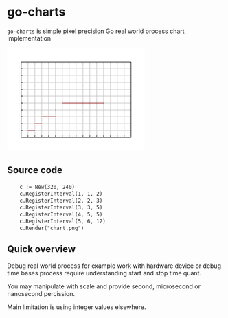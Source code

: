 # go-charts

`go-charts` is simple pixel precision Go real world process chart implementation

![Example](/chart.png?raw=true)

## Source code

```
	c := New(320, 240)
	c.RegisterInterval(1, 1, 2)
	c.RegisterInterval(2, 2, 3)
	c.RegisterInterval(3, 3, 5)
	c.RegisterInterval(4, 5, 5)
	c.RegisterInterval(5, 6, 12)
	c.Render("chart.png")
```

## Quick overview

Debug real world process for example work with hardware device or debug time bases process require understanding start and stop time quant.

You may manipulate with scale and provide second, microsecond or nanosecond percission.

Main limitation is using integer values elsewhere.

